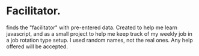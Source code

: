 # Facilitator.
finds the "facilitator" with pre-entered data.
Created to help me learn javascript, and as a small project to help me keep track of my weekly job in a job rotation type setup.
I used random names, not the real ones.
Any help offered will be accepted.
